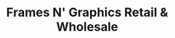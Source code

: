---
title: "Frames N' Graphics Retail & Wholesale"
url: /toronto/frames-n-graphics-retail-und-wholesale/
shop: Allgemein
---